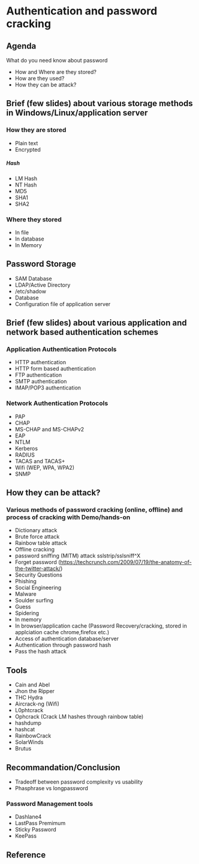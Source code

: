 Authentication and password cracking
====================================
## Agenda
What do you need know about password
* How and Where are they stored?
* How are they used?
* How they can be attack?

## Brief (few slides) about various storage methods in Windows/Linux/application server
### How they are stored
* Plain text
* Encrypted

##### Hash
* LM Hash
* NT Hash
* MD5
* SHA1
* SHA2

### Where they stored
* In file
* In database
* In Memory

## Password Storage
* SAM Database
* LDAP/Active Directory
* /etc/shadow
* Database
* Configuration file of application server

## Brief (few slides) about various application and network based authentication schemes
### Application Authentication Protocols
* HTTP authentication
* HTTP form based authentication
* FTP authentication
* SMTP authentication
* IMAP/POP3 authentication

### Network Authentication Protocols
* PAP
* CHAP
* MS-CHAP and MS-CHAPv2
* EAP
* NTLM
* Kerberos
* RADIUS
* TACAS and TACAS+
* Wifi (WEP, WPA, WPA2)
* SNMP

## How they can be attack?
### Various methods of password cracking (online, offline) and process of cracking with Demo/hands-on
* Dictionary attack
* Brute force attack
* Rainbow table attack
* Offline cracking
* password sniffing (MITM) attack sslstrip/sslsniff^X
* Forget password (https://techcrunch.com/2009/07/19/the-anatomy-of-the-twitter-attack/)
* Security Questions
* Phishing
* Social Engineering
* Malware
* Soulder surfing
* Guess
* Spidering
* In memory
* In browser/application cache (Password Recovery/cracking, stored in applciation cache chrome,firefox etc.)
* Access of authentication database/server
* Authentication through password hash
* Pass the hash attack

## Tools
* Cain and Abel
* Jhon the Ripper
* THC Hydra
* Aircrack-ng (Wifi)
* L0phtcrack
* Ophcrack (Crack LM hashes through rainbow table)
* hashdump
* hashcat
* RainbowCrack
* SolarWinds
* Brutus

## Recommandation/Conclusion
* Tradeoff between password complexity vs usability
* Phasphrase vs longpassword

### Password Management tools
* Dashlane4
* LastPass Premimum
* Sticky Password
* KeePass

## Reference

